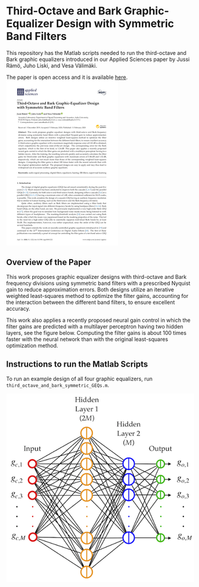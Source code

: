 # Third-Octave and Bark Graphic-Equalizer Design with Symmetric Band Filters
This repository has the Matlab scripts needed to run the third-octave and Bark graphic equalizers introduced in our Applied Sciences paper by Jussi Rämö, Juho Liski, and Vesa Välimäki.

The paper is open access and it is available [here](https://www.mdpi.com/2076-3417/10/4/1222).
![Paper](./article.png)

## Overview of the Paper
This work proposes graphic equalizer designs with third-octave and Bark frequency divisions using symmetric band filters with a prescribed Nyquist gain to reduce approximation errors. Both designs utilize an iterative weighted least-squares method to optimize the filter gains, accounting for the interaction between the different band filters, to ensure excellent accuracy.

This work also applies a recently proposed neural gain control in which the filter gains are predicted with a multilayer perceptron having two hidden layers, see the figure below. Computing the filter gains is about 100 times faster with the neural network than with the original least-squares optimization method.  

## Instructions to run the Matlab Scripts
To run an example design of all four graphic equalizers, run `third_octave_and_bark_symmetric_GEQs.m`.

![Neural Network](./neuralNet.png)
